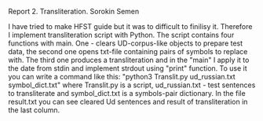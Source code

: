Report 2. Transliteration. Sorokin Semen



I have tried to make HFST guide but it was to difficult to finilisy it. Therefore I implement transliteration script with Python. The script contains four functions with main. One - clears UD-corpus-like objects to prepare test data, the second one opens txt-file containing pairs of symbols to replace with. The third one produces a transliteration and in the "main" I apply it to the date from stdin and implement strdout using "print" function. To use it you can write a command like this: "python3 Translit.py ud_russian.txt symbol_dict.txt" where Translit.py is a script, ud_russian.txt - test sentences to transliterate and symbol_dict.txt is a symbols-pair dictionary. In the file result.txt you can see cleared Ud sentences and result of transliteration in the last column.
